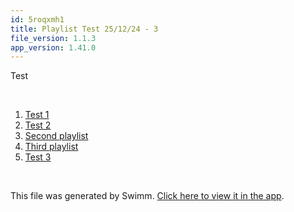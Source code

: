 ```yaml
---
id: 5roqxmh1
title: Playlist Test 25/12/24 - 3
file_version: 1.1.3
app_version: 1.41.0
---
```


<!-- Intro - Do not remove this comment -->
Test

<br/>

<!-- Steps - Do not remove this comment -->
1. [Test 1](test-1.5vtwnwn1.sw.md)
2. [Test 2](test-2.i76qad8r.sw.md)
3. [Second playlist](second-playlist.0vvbq8aa.pl.sw.md)
4. [Third playlist](third-playlist.p575ihwj.pl.sw.md)
5. [Test 3](test-3.yw7bwilz.sw.md)


<br/>

This file was generated by Swimm. [Click here to view it in the app](https://staging.swimm.cloud/repos/Z2l0aHViJTNBJTNBbW9uZ28lM0ElM0FJZGl0WWVnZXJTd2ltbQ==/playlists/5roqxmh1).
